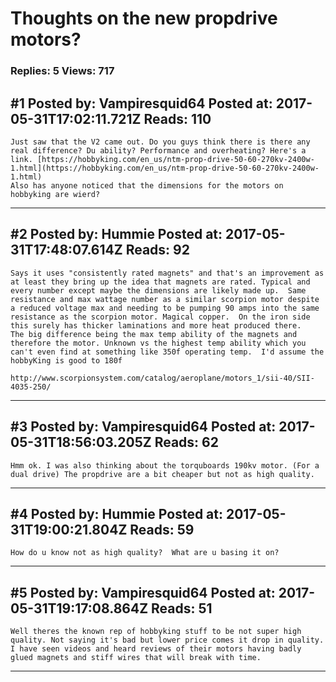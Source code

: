 # Thoughts on the new propdrive motors?

### Replies: 5 Views: 717

## \#1 Posted by: Vampiresquid64 Posted at: 2017-05-31T17:02:11.721Z Reads: 110

```
Just saw that the V2 came out. Do you guys think there is there any real difference? Du ability? Performance and overheating? Here's a link. [https://hobbyking.com/en_us/ntm-prop-drive-50-60-270kv-2400w-1.html](https://hobbyking.com/en_us/ntm-prop-drive-50-60-270kv-2400w-1.html)
Also has anyone noticed that the dimensions for the motors on hobbyking are wierd?
```

---
## \#2 Posted by: Hummie Posted at: 2017-05-31T17:48:07.614Z Reads: 92

```
Says it uses "consistently rated magnets" and that's an improvement as at least they bring up the idea that magnets are rated. Typical and every number except maybe the dimensions are likely made up.  Same resistance and max wattage number as a similar scorpion motor despite a reduced voltage max and needing to be pumping 90 amps into the same resistance as the scorpion motor. Magical copper.  On the iron side this surely has thicker laminations and more heat produced there. 
The big difference being the max temp ability of the magnets and therefore the motor. Unknown vs the highest temp ability which you can't even find at something like 350f operating temp.  I'd assume the hobbyKing is good to 180f

http://www.scorpionsystem.com/catalog/aeroplane/motors_1/sii-40/SII-4035-250/
```

---
## \#3 Posted by: Vampiresquid64 Posted at: 2017-05-31T18:56:03.205Z Reads: 62

```
Hmm ok. I was also thinking about the torquboards 190kv motor. (For a dual drive) The propdrive are a bit cheaper but not as high quality.
```

---
## \#4 Posted by: Hummie Posted at: 2017-05-31T19:00:21.804Z Reads: 59

```
How do u know not as high quality?  What are u basing it on?
```

---
## \#5 Posted by: Vampiresquid64 Posted at: 2017-05-31T19:17:08.864Z Reads: 51

```
Well theres the known rep of hobbyking stuff to be not super high quality. Not saying it's bad but lower price comes it drop in quality. I have seen videos and heard reviews of their motors having badly glued magnets and stiff wires that will break with time.
```

---
